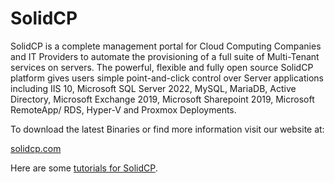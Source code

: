 # SolidCP

SolidCP is a complete management portal for Cloud Computing Companies and IT Providers to automate the provisioning of a full suite of Multi-Tenant services on servers. The powerful, flexible and fully open source SolidCP platform gives users simple point-and-click control over Server applications including IIS 10, Microsoft SQL Server 2022, MySQL, MariaDB, Active Directory, Microsoft Exchange 2019, Microsoft Sharepoint 2019, Microsoft RemoteApp/ RDS, Hyper-V and Proxmox Deployments.

To download the latest Binaries or find more information visit our website at: 

[solidcp.com](https://solidcp.com)

Here are some [tutorials for SolidCP](https://www.youtube.com/playlist?list=PLViYFEOr_vWBMyf_Co7RXs9rDQQK4y5pj).